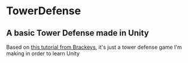 # TowerDefense

## A basic Tower Defense made in Unity

Based on [this tutorial from Brackeys](https://www.youtube.com/playlist?list=PLPV2KyIb3jR4u5jX8za5iU1cqnQPmbzG0), it's just a tower defense game I'm making in order to learn Unity
